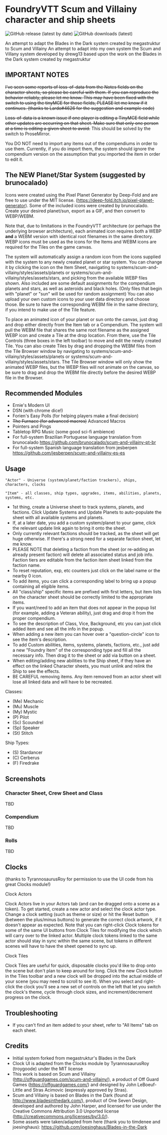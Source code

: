 # FoundryVTT Scum and Villainy character and ship sheets
<p>
  <img alt="GitHub release (latest by date)" src="https://img.shields.io/github/v/release/drewg13/foundryvtt-scum-and-villainy">
  <img alt="GitHub downloads (latest)" src="https://img.shields.io/github/downloads/drewg13/foundryvtt-scum-and-villainy/latest/system.zip">
</p>

An attempt to adapt the Blades in the Dark system created by megastruktur to Scum and Villainy
An attempt to adapt into my own system the Scum and Villany system developed by drewg13 based upon the work on the Blades in the Dark system created by megastruktur

## IMPORTANT NOTES

~~I've seen some reports of loss-of-data from the Notes fields on the character sheets, so please be careful with them.  If you can reproduce the behavior reliably, please let me know. This may have been fixed with the switch to using the tinyMCE for those fields, PLEASE let me know if it continues. (thanks to Lardo#4626 for the suggestion and example code)~~

~~Loss-of-data is a known issue if one player is editing a TinyMCE field while other updates are occurring on that sheet.  Make sure that only one person at a time is editing a given sheet to avoid.~~
This should be solved by the switch to ProseMirror.

You DO NOT need to import any items out of the compendiums in order to use them.  Currently, if you do import them, the system should ignore the compendium version on the assumption that you imported the item in order to edit it.

## The NEW Planet/Star System (suggested by brunocalado)

Icons were created using the Pixel Planet Generator by Deep-Fold and are free to use under the MIT license.  (https://deep-fold.itch.io/pixel-planet-generator).  Some of the included icons were created by brunocalado.  Create your desired planet/sun, export as a GIF, and then convert to WEBP/WEBM.

Note that, due to limitations in the FoundryVTT architecture (or perhaps the underlying browser architecture), each animated icon requires both a WEBP **and** a WEBM version with identical root filenames in the same directory.  WEBP icons must be used as the icons for the Items and WEBM icons are required for the Tiles on the game canvas.

The system will automatically assign a random icon from the icons supplied with the system to any newly created planet or star system.  You can change it by clicking the icon on the Item Sheet, navigating to systems/scum-and-villainy/styles/assets/planets or systems/scum-and-villainy/styles/assets/stars, and picking from the available WEBP files shown.  Also included are some default assignments for the compendium planets and stars, as well as asteroids and black holes.  (Only files that begin with "planet" or "sun" will be used for random assignment)  You can also upload your own custom icons to your user data directory and choose those.  Be sure to have the corresponding WEBM file in the same directory, if you intend to make use of the Tile feature.

To place an animated icon of your planet or sun onto the canvas, just drag and drop either directly from the Item tab or a Compendium.  The system will pull the WEBM file that shares the same root filename as the assigned WEBP icon and create a Tile at the drop location.  From there, use the Tile Controls (three boxes in the left toolbar) to move and edit the newly created Tile.  You can also create Tiles by drag and dropping the WEBM files from the Tile Browser window by navigating to systems/scum-and-villainy/styles/assets/planets or systems/scum-and-villainy/styles/assets/stars.  The Tile Browser window will only show the animated WEBP files, but the WEBP files will not animate on the canvas, so be sure to drag and drop the WEBM file directly before the desired WEBP file in the Browser.

## Recommended Modules

- Ernie's Modern UI
- DSN (with chrome dice!)
- Forien's Easy Polls (for helping players make a final decision)
- ~~The Furnace (for advanced macros)~~  Advanced Macros
- Pointers and Pings
- Tabletop RPG Music (some good sci-fi ambience)
- For full-system Brazilian Portuguese language translation from brunocalado
  https://github.com/brunocalado/scum-and-villainy-pt-br
- For full-system Spanish language translation from jesberpen
  https://github.com/jesberpen/scum-and-villainy-es-es
  


## Usage
`"Actor" - Universe (system/planet/faction trackers), ships, characters, clocks`

`"Item" - all classes, ship types, upgrades, items, abilities, planets, systems, etc.`

- 1st thing, create a Universe sheet to track systems, planets, and factions.  Click Update Systems and Update Planets to auto-populate the sheet with all available systems and planets.
- If, at a later date, you add a custom system/planet to your game, click the relevant update link again to bring it onto the sheet.
- Only currently relevant factions should be tracked, as the sheet will get huge otherwise.  If there's a strong need for a separate faction sheet, let me know.
- PLEASE NOTE that deleting a faction from the sheet (or re-adding an already present faction) will delete all associated status and job info.  Faction tiers are editable from the faction item sheet linked from the faction name.
- To reset reputation, exp, etc counters just click on the label name or the nearby 0 icon.
- To add items, you can click a corresponding label to bring up a popup containing all eligible items.
- All "class/ship" specific items are prefixed with first letters, but item lists on the character sheet should be correctly limited to the appropriate items.
- If you want/need to add an item that does not appear in the popup list (for example, adding a Veteran ability), just drag and drop it from the proper compendium.
- To see the description of Class, Vice, Background, etc you can just click added item and see all the info in the popup.
- When adding a new item you can hover over a "question-circle" icon to see the item's description.
- To add Custom abilities, items, systems, planets, factions, etc.,  just add a new "Foundry Item" of the corresponding type and fill all the necessary info. Then drag it to the sheet or add via button on a sheet.
- When editing/adding new abilities to the Ship sheet, if they have an effect on the linked Character sheets, you must unlink and relink the Ship to see the effects.
- BE CAREFUL removing items.  Any item removed from an actor sheet will lose all linked data and will have to be recreated.

Classes:
- (Me)  Mechanic
- (Mu)  Muscle
- (My)  Mystic
- (P)   Pilot
- (Sc)  Scoundrel
- (Sp)  Speaker
- (St)  Stitch

Ship Types:
- (S)  Stardancer
- (C)  Cerberus
- (F)  Firedrake


## Screenshots

### Character Sheet, Crew Sheet and Class
TBD

### Compendium
TBD

### Rolls
TBD

## Clocks 
(thanks to TyrannosaurusRoy for permission to use the UI code from his great Clocks module!)

Clock Actors

Clock Actors live in your Actors tab (and can be dragged onto a scene as a token). To get started, create a new actor and select the clock actor type. Change a clock setting (such as theme or size) or hit the Reset button (between the plus/minus buttons) to generate the correct clock artwork, if it doesn't appear as expected.  Note that you can right-click Clock tokens for some of the same UI buttons from Clock Tiles for modifying the clock which will carry over to the linked actor.  Multiple clock tokens linked to the same actor should stay in sync within the same scene, but tokens in different scenes will have to have the sheet opened to sync up.

Clock Tiles

Clock Tiles are useful for quick, disposable clocks you'd like to drop onto the scene but don't plan to keep around for long. Click the new Clock button in the Tiles toolbar and a new clock will be dropped into the actual middle of your scene (you may need to scroll to see it). When you select and right-click the clock you'll see a new set of controls on the left that let you switch the clock's theme, cycle through clock sizes, and increment/decrement progress on the clock.

## Troubleshooting
- If you can't find an item added to your sheet, refer to "All Items" tab on each sheet.

## Credits
- Initial system forked from megastruktur's Blades in the Dark
- Clock UI is adapted from the Clocks module by TyrannosaurusRoy (troygoode) under the MIT license
- This work is based on Scum and Villainy (http://offguardgames.com/scum-and-villainy/), a product of Off Guard Games (https://offguardgames.com/) and designed by John LeBoeuf-Little and Stras Acimovic (expressly approved by Stras).
- Scum and Villainy is based on Blades in the Dark (found at http://www.bladesinthedark.com/), product of One Seven Design, developed and authored by John Harper, and licensed for use under the Creative Commons Attribution 3.0 Unported license (http://creativecommons.org/licenses/by/3.0/).
- Some assets were taken/adapted from here (thank you to timdenee and joesinghaus): https://github.com/joesinghaus/Blades-in-the-Dark


